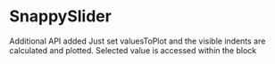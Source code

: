 SnappySlider
============
Additional API added
Just set valuesToPlot and the visible indents are calculated and plotted.
Selected value is accessed within the block
